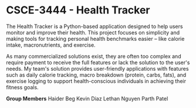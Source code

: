 # CSCE-3444 - Health Tracker

The Health Tracker is a Python-based application designed to help users monitor and improve their health.  This project focuses on simplicity and making tools for tracking personal health benchmarks easier – like calorie intake, macronutrients, and exercise.

As many commercialized solutions exist, they are often too complex and require payment to receive the full features or lack the solution to the user's needs.  My team's solution provides user-friendly applications with features such as daily calorie tracking, macro breakdown (protein, carbs, fats), and exercise logging to support health-conscious individuals in achieving their fitness goals.

**Group Members**
Haider Beg
Kevin Diaz
Lethan Nguyen
Parth Patel

